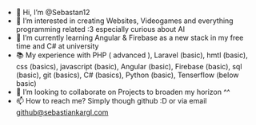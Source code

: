 - 👋 Hi, I’m @Sebastan12
- 👀 I’m interested in creating Websites, Videogames and everything programming related :3 especially curious about AI
- 🌱 I’m currently learning Angular & Firebase as a new stack in my free time and C# at university
- 📚 My experience with PHP ( advanced ), Laravel (basic), hmtl (basic), css (basics), javascript (basic), Angular (basic), Firebase (basic), sql (basic), git (basics), C# (basics), Python (basic), Tenserflow (below basic)
- 💞️ I’m looking to collaborate on Projects to broaden my horizon ^^
- 📫 How to reach me? Simply though github :D or via email github@sebastiankargl.com

<!---
Sebastan12/Sebastan12 is a ✨ special ✨ repository because its `README.md` (this file) appears on your GitHub profile.
You can click the Preview link to take a look at your changes.
--->
